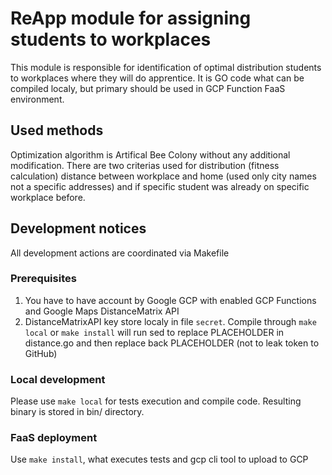 # ReApp module for assigning students to workplaces
This module is responsible for identification of optimal distribution students to workplaces where they will do apprentice. It is GO code what can be compiled localy, but primary should be used in GCP Function FaaS environment. 

## Used methods
Optimization algorithm is Artifical Bee Colony without any additional modification. There are two criterias used for distribution (fitness calculation) distance between workplace and home (used only city names not a specific addresses) and if specific student was already on specific workplace before.

## Development notices
All development actions are coordinated via Makefile

### Prerequisites
1. You have to have account by Google GCP with enabled GCP Functions and Google Maps DistanceMatrix API
1. DistanceMatrixAPI key store localy in file `secret`. Compile through `make local` or `make install` will run sed to replace PLACEHOLDER in distance.go and then replace back PLACEHOLDER (not to leak token to GitHub) 

### Local development
Please use `make local` for tests execution and compile code. Resulting binary is stored in bin/ directory.

### FaaS deployment
Use `make install`, what executes tests and gcp cli tool to upload to GCP
